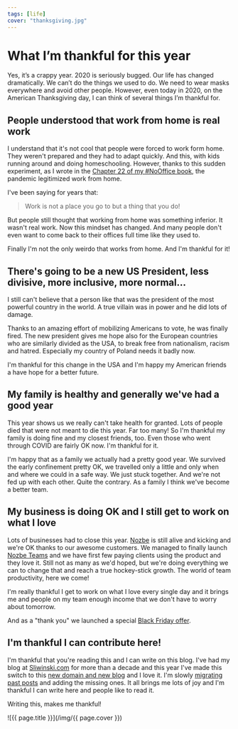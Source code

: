 ```yaml
---
tags: [life]
cover: "thanksgiving.jpg"
---
```


# What I’m thankful for this year

Yes, it’s a crappy year. 2020 is seriously bugged. Our life has changed dramatically. We can’t do the things we used to do. We need to wear masks everywhere and avoid other people. However, even today in 2020, on the American Thanksgiving day, I can think of several things I’m thankful for.

<!--More-->

## People understood that work from home is real work

I understand that it's not cool that people were forced to work form home. They weren't prepared and they had to adapt quickly. And this, with kids running around and doing homeschooling. However, thanks to this sudden experiment, as I wrote in the [Chapter 22 of my #NoOffice book](https://nooffice.org/book/balance/), the pandemic legitimized work from home.

I've been saying for years that:

> Work is not a place you go to but a thing that you do!

But people still thought that working from home was something inferior. It wasn't real work. Now this mindset has changed. And many people don't even want to come back to their offices full time like they used to.

Finally I'm not the only weirdo that works from home. And I'm thankful for it!

## There's going to be a new US President, less divisive, more inclusive, more normal…

I still can't believe that a person like that was the president of the most powerful country in the world. A true villain was in power and he did lots of damage.

Thanks to an amazing effort of mobilizing Americans to vote, he was finally fired. The new president gives me hope also for the European countries who are similarly divided as the USA, to break free from nationalism, racism and hatred. Especially my country of Poland needs it badly now.

I'm thankful for this change in the USA and I'm happy my American friends a have hope for a better future.

## My family is healthy and generally we've had a good year

This year shows us we really can't take health for granted. Lots of people died that were not meant to die this year. Far too many! So I'm thankful my family is doing fine and my closest friends, too. Even those who went through COVID are fairly OK now. I'm thankful for it.

I'm happy that as a family we actually had a pretty good year. We survived the early confinement pretty OK, we travelled only a little and only when and where we could in a safe way. We just stuck together. And we're not fed up with each other. Quite the contrary. As a family I think we've become a better team.

## My business is doing OK and I still get to work on what I love

Lots of businesses had to close this year. [Nozbe][n] is still alive and kicking and we're OK thanks to our awesome customers. We managed to finally launch [Nozbe Teams][n] and we have first few paying clients using the product and they love it. Still not as many as we'd hoped, but we're doing everything we can to change that and reach a true hockey-stick growth. The world of team productivity, here we come!

I'm really thankful I get to work on what I love every single day and it brings me and people on my team enough income that we don't have to worry about tomorrow.

And as a "thank you" we launched a special [Black Friday offer](https://nozbe.com/blog/2020-black-friday-special-offer/).

## I'm thankful I can contribute here!

I'm thankful that you're reading this and I can write on this blog. I've had my blog at [Sliwinski.com](https://sliwinski.com/) for more than a decade and this year I've made this switch to this [new domain and new blog](/new) and I love it. I'm slowly [migrating past posts](/archive) and adding the missing ones. It all brings me lots of joy and I'm thankful I can write here and people like to read it.

Writing this, makes me thankful!

![{{ page.title }}](/img/{{ page.cover }})

[n]: https://nozbe.com/